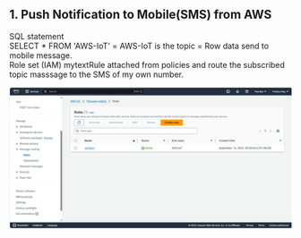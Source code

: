 ## 1. Push Notification to Mobile(SMS) from AWS 

SQL statement <br> 
SELECT * FROM 'AWS-IoT' = AWS-IoT is the topic = Row data send to mobile message.<br>
Role set (IAM) mytextRule attached from policies and route the subscribed topic masssage to the SMS of my own number.

<p align="center">
  <img src="https://github.com/prashun06/AWS_IoT_Core_project/blob/main/Images/SNS.png" alt="AWS Message routing panal"/>
</p>

